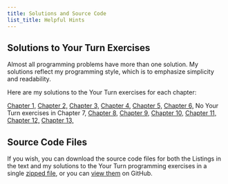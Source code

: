 ```yaml
---
title: Solutions and Source Code
list_title: Helpful Hints
---
```


## Solutions to Your Turn Exercises
Almost all programming problems have more than one solution. My solutions reflect my programming style, which is to emphasize simplicity and readability.

Here are my solutions to the Your Turn exercises for each chapter:

[Chapter 1,](./yt_ch01.md)
[Chapter 2,](./yt_ch02.md)
[Chapter 3,](./yt_ch03.md)
[Chapter 4,](./yt_ch04.md)
[Chapter 5,](./yt_ch05.md)
[Chapter 6,](./yt_ch06.md)
No Your Turn exercises in Chapter 7,
[Chapter 8,](./yt_ch08.md)
[Chapter 9,](./yt_ch09.md)
[Chapter 10,](./yt_ch10.md)
[Chapter 11,](./yt_ch11.md)
[Chapter 12,](./yt_ch12.md)
[Chapter 13,](./yt_ch13.md)

## Source Code Files
If you wish, you can download the source code files for both the Listings in the text and my solutions to the Your Turn programming exercises in a single
[zipped file](https://github.com/rgplantz/itco_x86-64/zipball/main/),
or you can [view them](https://github.com/rgplantz/itco_x86-64/) on GitHub.
